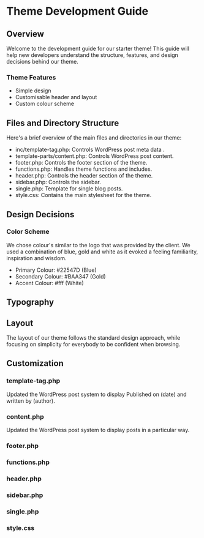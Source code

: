 # Theme Development Guide

## Overview

Welcome to the development guide for our starter theme! This guide will help new developers understand the structure, features, and design decisions behind our theme.


### Theme Features

- Simple design
- Customisable header and layout
- Custom colour scheme


## Files and Directory Structure

Here's a brief overview of the main files and directories in our theme:

- inc/template-tag.php: Controls WordPress post meta data .
- template-parts/content.php: Controls WordPress post content.
- footer.php: Controls the footer section of the theme.
- functions.php: Handles theme functions and includes.
- header.php: Controls the header section of the theme.
- sidebar.php: Controls the sidebar.
- single.php: Template for single blog posts.
- style.css: Contains the main stylesheet for the theme.


## Design Decisions

### Color Scheme
We chose colour's similar to the logo that was provided by the client. We used a combination of blue, gold and white as it evoked a feeling familiarity, inspiration and wisdom.

- Primary Colour: #22547D (Blue)
- Secondary Colour: #BAA347 (Gold)
- Accent Colour: #fff (White)


## Typography


## Layout
The layout of our theme follows the standard design approach, while focusing on simplicity for everybody to be confident when browsing.


## Customization

### template-tag.php
Updated the WordPress post system to display Published on (date) and written by (author).

### content.php
Updated the WordPress post system to display posts in a particular way.

### footer.php


### functions.php


### header.php

### sidebar.php

### single.php

### style.css